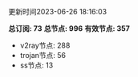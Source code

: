更新时间2023-06-26 18:16:03

**总订阅: 73**
**总节点: 996**
**有效节点: 357**
- v2ray节点: 288
- trojan节点: 56
- ss节点: 13
